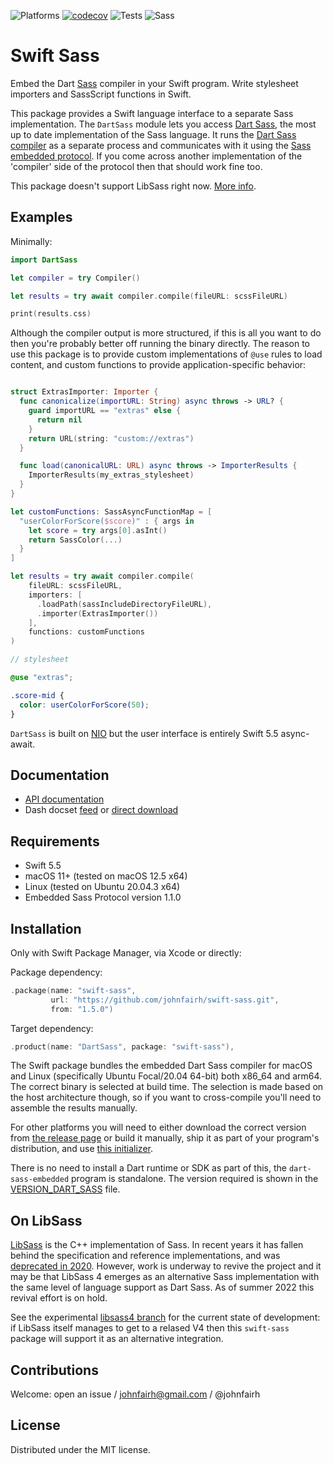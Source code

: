 <!--
swift-sass
README.md
Distributed under the MIT license, see LICENSE.
-->

![Platforms](https://img.shields.io/badge/platform-macOS%20%7C%20linux-lightgrey.svg)
[![codecov](https://codecov.io/gh/johnfairh/swift-sass/branch/main/graph/badge.svg?token=0NAP6IA9EB)](https://codecov.io/gh/johnfairh/swift-sass)
![Tests](https://github.com/johnfairh/swift-sass/workflows/Tests/badge.svg)
![Sass](https://img.shields.io/badge/sass-1.54.0-purple)

# Swift Sass

Embed the Dart [Sass](https://sass-lang.com) compiler in your Swift program.  Write
stylesheet importers and SassScript functions in Swift.

This package provides a Swift language interface to a separate Sass
implementation.  The `DartSass` module lets you access
[Dart Sass](https://sass-lang.com/dart-sass),
the most up to date implementation of the Sass language.  It runs the
[Dart Sass compiler](https://github.com/sass/dart-sass) as a separate process
and communicates with it using the
[Sass embedded protocol](https://github.com/sass/embedded-protocol).  If you
come across another implementation of the 'compiler' side of the protocol then
that should work fine too.

This package doesn't support LibSass right now.  [More info](#on-libsass).

## Examples

Minimally:
```swift
import DartSass

let compiler = try Compiler()

let results = try await compiler.compile(fileURL: scssFileURL)

print(results.css)
```
Although the compiler output is more structured, if this is all you want to do
then you're probably better off running the binary directly.  The reason to use
this package is to provide custom implementations of `@use` rules to load
content, and custom functions to provide application-specific behavior:
```swift

struct ExtrasImporter: Importer {
  func canonicalize(importURL: String) async throws -> URL? {
    guard importURL == "extras" else {
      return nil
    }
    return URL(string: "custom://extras")
  }

  func load(canonicalURL: URL) async throws -> ImporterResults {
    ImporterResults(my_extras_stylesheet)
  }
}

let customFunctions: SassAsyncFunctionMap = [
  "userColorForScore($score)" : { args in
    let score = try args[0].asInt()
    return SassColor(...)
  }
]

let results = try await compiler.compile(
    fileURL: scssFileURL,
    importers: [
      .loadPath(sassIncludeDirectoryFileURL),
      .importer(ExtrasImporter())
    ],
    functions: customFunctions
)
```

```scss
// stylesheet

@use "extras";

.score-mid {
  color: userColorForScore(50);
}
```

`DartSass` is built on [NIO](https://github.com/apple/swift-nio) but the user
interface is entirely Swift 5.5 async-await.

## Documentation

* [API documentation](https://johnfairh.github.io/swift-sass/)
* Dash docset [feed](dash-feed://https%3A%2F%2Fjohnfairh%2Egithub%2Eio%2Fswift%2Dsass%2Fdocsets%2Fswift%2Dsass%2Exml) or [direct download](https://johnfairh.github.io/swift-sass/docsets/swift-sass.tgz)

## Requirements

* Swift 5.5
* macOS 11+ (tested on macOS 12.5 x64)
* Linux (tested on Ubuntu 20.04.3 x64)
* Embedded Sass Protocol version 1.1.0

## Installation

Only with Swift Package Manager, via Xcode or directly:

Package dependency:
```swift
.package(name: "swift-sass",
         url: "https://github.com/johnfairh/swift-sass.git",
         from: "1.5.0")
```

Target dependency:
```swift
.product(name: "DartSass", package: "swift-sass"),
```

The Swift package bundles the embedded Dart Sass compiler for macOS and Linux
(specifically Ubuntu Focal/20.04 64-bit) both x86_64 and arm64.  The correct
binary is selected at build time.  The selection is made based on the host
architecture though, so if you want to cross-compile you'll need to assemble
the results manually.

For other platforms you will need to either download the correct version from
[the release page](https://github.com/sass/dart-sass-embedded/release) or build
it manually, ship it as part of your program's distribution, and use
[this initializer](https://johnfairh.github.io/swift-sass/sassembedded/types/compiler.html?swift#initeventloopgroupprovidertimeoutimportersfunctions).

There is no need to install a Dart runtime or SDK as part of this, the
`dart-sass-embedded` program is standalone.  The version required is shown in
the [VERSION_DART_SASS](VERSION_DART_SASS) file.

## On LibSass

[LibSass](https://sass-lang.com/libsass) is the C++ implementation of Sass.
In recent years it has fallen behind the specification and reference
implementations, and was
[deprecated in 2020](https://sass-lang.com/blog/libsass-is-deprecated).
However, work is underway to revive the project and it may be that LibSass 4
emerges as an alternative Sass implementation with the same level of language
support as Dart Sass.  As of summer 2022 this revival effort is on hold.

See the experimental [libsass4 branch](https://github.com/johnfairh/swift-sass/tree/libsass4)
for the current state of development: if LibSass itself manages to get to a
relased V4 then this `swift-sass` package will support it as an alternative
integration.

## Contributions

Welcome: open an issue / johnfairh@gmail.com / @johnfairh

## License

Distributed under the MIT license.
